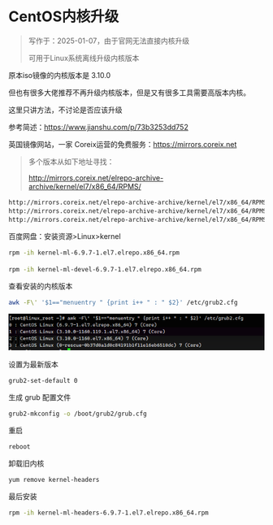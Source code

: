 # CentOS内核升级

> 写作于：2025-01-07，由于官网无法直接内核升级
>
> 可用于Linux系统离线升级内核版本



原本iso镜像的内核版本是 3.10.0

但也有很多大佬推荐不再升级内核版本，但是又有很多工具需要高版本内核。

这里只讲方法，不讨论是否应该升级

参考简述：https://www.jianshu.com/p/73b3253dd752

英国镜像网站，一家 Coreix运营的免费服务：https://mirrors.coreix.net



> 多个版本从如下地址寻找：
>
> http://mirrors.coreix.net/elrepo-archive-archive/kernel/el7/x86_64/RPMS/



```sh
http://mirrors.coreix.net/elrepo-archive-archive/kernel/el7/x86_64/RPMS/kernel-ml-headers-6.9.7-1.el7.elrepo.x86_64.rpm
http://mirrors.coreix.net/elrepo-archive-archive/kernel/el7/x86_64/RPMS/kernel-ml-devel-6.9.7-1.el7.elrepo.x86_64.rpm
http://mirrors.coreix.net/elrepo-archive-archive/kernel/el7/x86_64/RPMS/kernel-ml-6.9.7-1.el7.elrepo.x86_64.rpm
```



百度网盘：安装资源>Linux>kernel



```sh
rpm -ih kernel-ml-6.9.7-1.el7.elrepo.x86_64.rpm

rpm -ih kernel-ml-devel-6.9.7-1.el7.elrepo.x86_64.rpm
```

查看安装的内核版本

```sh
awk -F\' '$1=="menuentry " {print i++ " : " $2}' /etc/grub2.cfg
```

![image-20250107001225917](images/CentOS升级内核/image-20250107001225917.png)

设置为最新版本

```sh
grub2-set-default 0
```

生成 grub 配置文件

```sh
grub2-mkconfig -o /boot/grub2/grub.cfg
```

重启

```sh
reboot
```

卸载旧内核

```sh
yum remove kernel-headers
```

最后安装

```sh
rpm -ih kernel-ml-headers-6.9.7-1.el7.elrepo.x86_64.rpm
```

